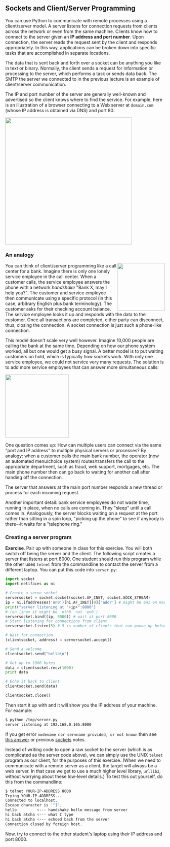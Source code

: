 ## Sockets and Client/Server Programming

You can use Python to communicate with remote processes using a client/server model. A server listens for connection requests from clients across the network or even from the same machine. Clients know how to connect to the server given an **IP address and port number**. Upon connection, the server reads the request sent by the client and responds appropriately. In this way, applications can be broken down into specific tasks that are accomplished in separate locations.

The data that is sent back and forth over a socket can be anything you like in text or binary. Normally, the client sends a request for information or processing to the server, which performs a task or sends data back. The SMTP the server we connected to in the previous lecture is an example of  client/server communication.

The IP and port number of the server are generally well-known and advertised so the client knows where to find the service. For example, here is an illustration of a browser connecting to a Web server at `domain.com` (whose IP address is obtained via DNS) and port 80:

<img src="http://contentdeliverance.com/cms-school/wp-content/uploads/2011/05/client-server-diagram-internet.png" width=400>

### An analogy

<img src=figures/call-center1.jpg width=150 align=right> You can think of client/server programming like a call center for a bank. Imagine there is only one lonely service employee in the call center.  When a customer calls, the service employee answers the phone with a network *handshake* "Bank X, may I help you?". The customer and service employee then communicate using a specific protocol (in this case, arbitrary English plus bank terminology). The customer asks for their checking account balance. The service employee looks it up and responds with the data to the customer. Once all transactions are completed, either party can disconnect, thus, closing the connection. A socket connection is just such a phone-like connection.

This model doesn't scale very well however. Imagine 10,000 people are calling the bank at the same time. Depending on how our phone system worked, all but one would get a busy signal. A better model is to put waiting customers on hold, which is typically how sockets work.  With only one service employee, we could not service very many requests. The solution is to add more service employees that can answer more simultaneous calls:

<img src=figures/call-center2.jpg width=200> 

One question comes up: How can multiple users can connect via the same "port and IP address" to multiple physical servers or processes?   By analogy: when a customer calls the main bank number, the operator (now an automated menu/choice system) routes/transfers the call to the appropriate department, such as fraud, web support, mortgages, etc. The main phone number then can go back to waiting for another call after handing off the connection.  

The server that answers at the main port number responds a new thread or process for each incoming request.

Another important detail: bank service employees do not waste time, running in place, when no calls are coming in. They "sleep" until a call comes in. Analogously, the server blocks waiting on a request at the port rather than sitting in a spin loop, "picking up the phone" to see if anybody is there--it waits for a "telephone ring."

### Creating a server program

**Exercise**. Pair up with someone in class for this exercise. You will both switch off being the server and the client. The following script creates a server that listens at port 8000. One student should run this program while the other uses `telnet` from the commandline to contact the server from a different laptop. You can put this code into `server.py`:

```python
import socket
import netifaces as ni

# Create a serve socket
serversocket = socket.socket(socket.AF_INET, socket.SOCK_STREAM)
ip = ni.ifaddresses('en0')[ni.AF_INET][0]['addr'] # might be en1 on mac
print("server listening at "+ip+":8000")
# (on linux it might be `eth0` not `en0`)
serversocket.bind((ip, 8000)) # wait at port 8000
# Start listening for connections from client
serversocket.listen(5) # 5 is number of clients that can queue up before failure

# Wait for connection
(clientsocket, address) = serversocket.accept()

# Send a welcome
clientsocket.send("hello\n")

# Get up to 1000 bytes
data = clientsocket.recv(1000)
print data

# Echo it back to client
clientsocket.send(data)

clientsocket.close()
```

Then start it up with and it will show you the IP address of your machine. For example:

```bash
$ python /tmp/server.py
server listening at 192.168.0.105:8000
```

If you get error `nodename nor servname provided, or not known` then see [this answer](https://apple.stackexchange.com/questions/253817/cannot-ping-my-local-machine) or previous [sockets](sockets.md) notes.

Instead of writing code to open a raw socket to the server (which is as complicated as the server code above), we can simply use the UNIX `telnet` program as our client, for the purposes of this exercise. (When we need to communicate with a remote server as a client, the target will always be a web server. In that case we get to use a much higher level library, `urllib2`, without worrying about these low-level details.)  To test this out yourself, do this from the commandline:

```bash
$ telnet YOUR-IP-ADDRESS 8000
Trying YOUR-IP-ADDRESS...
Connected to localhost.
Escape character is '^]'.
hello         <--- handshake hello message from server
hi back atcha <--- what I type
hi back atcha <--- echoed back from the server
Connection closed by foreign host.
```

Now, try to connect to the other student's laptop using their IP address and port 8000.
